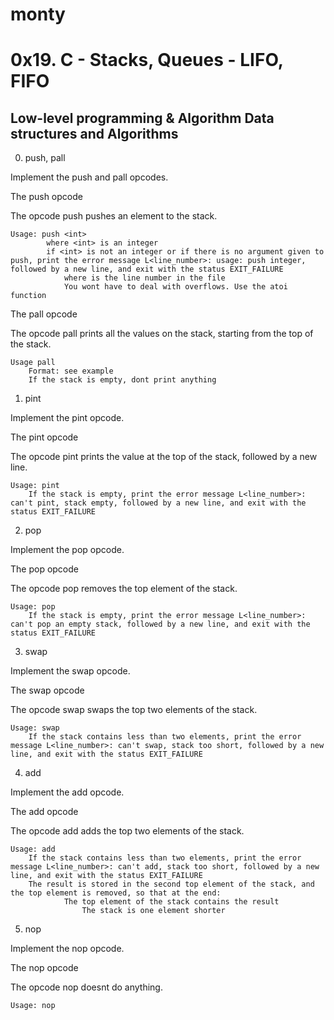 # monty
# 0x19. C - Stacks, Queues - LIFO, FIFO
## Low-level programming & Algorithm  Data structures and Algorithms

 0. push, pall

Implement the push and pall opcodes.

The push opcode

The opcode push pushes an element to the stack.

    Usage: push <int>
            where <int> is an integer
	        if <int> is not an integer or if there is no argument given to push, print the error message L<line_number>: usage: push integer, followed by a new line, and exit with the status EXIT_FAILURE
		        where is the line number in the file
			    You wont have to deal with overflows. Use the atoi function

The pall opcode

The opcode pall prints all the values on the stack, starting from the top of the stack.

    Usage pall
        Format: see example
	    If the stack is empty, dont print anything


 1. pint

Implement the pint opcode.

The pint opcode

The opcode pint prints the value at the top of the stack, followed by a new line.

    Usage: pint
        If the stack is empty, print the error message L<line_number>: can't pint, stack empty, followed by a new line, and exit with the status EXIT_FAILURE


 2. pop

Implement the pop opcode.

The pop opcode

The opcode pop removes the top element of the stack.

    Usage: pop
        If the stack is empty, print the error message L<line_number>: can't pop an empty stack, followed by a new line, and exit with the status EXIT_FAILURE


 3. swap

Implement the swap opcode.

The swap opcode

The opcode swap swaps the top two elements of the stack.

    Usage: swap
        If the stack contains less than two elements, print the error message L<line_number>: can't swap, stack too short, followed by a new line, and exit with the status EXIT_FAILURE


 4. add

Implement the add opcode.

The add opcode

The opcode add adds the top two elements of the stack.

    Usage: add
        If the stack contains less than two elements, print the error message L<line_number>: can't add, stack too short, followed by a new line, and exit with the status EXIT_FAILURE
	    The result is stored in the second top element of the stack, and the top element is removed, so that at the end:
	            The top element of the stack contains the result
		            The stack is one element shorter


 5. nop

Implement the nop opcode.

The nop opcode

The opcode nop doesnt do anything.

    Usage: nop


